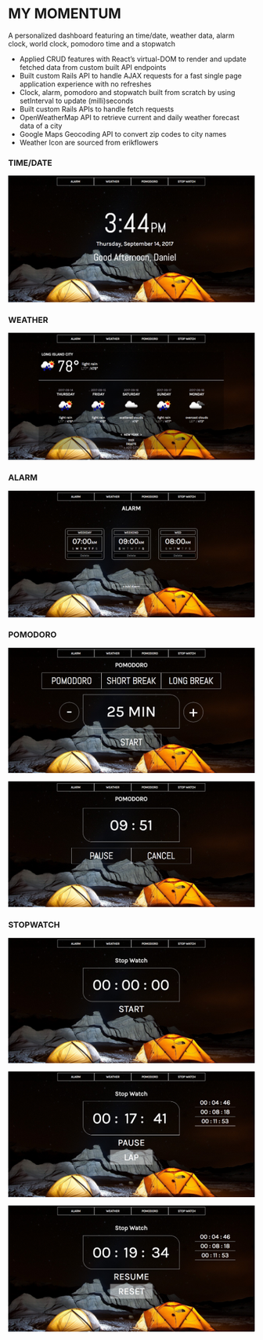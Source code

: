 # MY MOMENTUM

A personalized dashboard featuring an time/date, weather data, alarm clock, world clock, pomodoro time and a stopwatch
- Applied CRUD features with React’s virtual-DOM to render and update fetched data from custom built API endpoints
- Built custom Rails API to handle AJAX requests for a fast single page application experience with no refreshes
- Clock, alarm, pomodoro and stopwatch built from scratch by using setInterval to update (milli)seconds
- Built custom Rails APIs to handle fetch requests
- OpenWeatherMap API to retrieve current and daily weather forecast data of a city
- Google Maps Geocoding API to convert zip codes to city names
- Weather Icon are sourced from erikflowers


### TIME/DATE
![time](./imgs/time.png)

### WEATHER
![weather](./imgs/weather.png)

### ALARM
![alarm](./imgs/alarm.png)

### POMODORO
![pomodoro](./imgs/pomodoro.png)

![pomodoro-start](./imgs/pomodoro-start.png)

### STOPWATCH
![stopwatch](./imgs/stopwatch.png)

![stopwatch-start](./imgs/stopwatch-start.png)

![stopwatch-pause](./imgs/stopwatch-pause.png)

